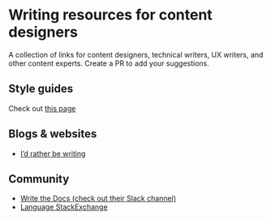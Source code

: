 # Writing resources for content designers
A collection of links for content designers, technical writers, UX writers, and other content experts. 
Create a PR to add your suggestions.

## Style guides
Check out [this page](style-guides.md)
## Blogs & websites
* [I’d rather be writing](https://idratherbewriting.com/)
## Community
* [Write the Docs (check out their Slack channel)](http://www.writethedocs.org/)
* [Language StackExchange](https://english.stackexchange.com/)
